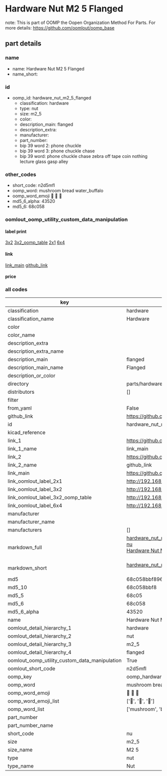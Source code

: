 # Hardware Nut M2 5 Flanged  

note: This is part of OOMP the Oopen Organization Method For Parts. For more details: https://github.com/oomlout/oomp_base

##  part details





### name
* name: Hardware Nut M2 5 Flanged
* name_short: 
### id
* oomp_id: hardware_nut_m2_5_flanged
  * classification: hardware
  * type: nut
  * size: m2_5
  * color: 
  * description_main: flanged
  * description_extra: 
  * manufacturer: 
  * part_number: 
  * bip 39 word 2: phone chuckle
  * bip 39 word 3: phone chuckle chase
  * bip 39 word: phone chuckle chase zebra off tape coin nothing lecture glass gasp alley

### other_codes
* short_code: n2d5mfl
* oomp_word: mushroom bread water_buffalo
* oomp_word_emoji :mushroom: :bread: :water_buffalo:
* md5_6_alpha: 43520
* md5_6: 68c058






### oomlout_oomp_utility_custom_data_manipulation
#### label print
[3x2](http://192.168.1.245:1112/?label=oomp%2043520)
[3x2_oomp_table](http://192.168.1.107:1112/?label=oomp%2043520)
[2x1](http://192.168.1.242:1112/?label=oomp%2043520)
[6x4](http://192.168.1.55:1112/?label=oomp%2043520)    

#### link

[link_main](https://github.com/oomlout/oomlout_oomp_current_version_messy/tree/main/parts/hardware_nut_m2_5_flanged) [github_link](https://github.com/oomlout/oomlout_oomp_part_src/tree/main/parts/hardware_nut_m2_5_flanged)                             

#### price







### all codes 
| key | value |  
| --- | --- |  
| classification | hardware |  
| classification_name | Hardware |  
| color |  |  
| color_name |  |  
| description_extra |  |  
| description_extra_name |  |  
| description_main | flanged |  
| description_main_name | Flanged |  
| description_or_color |   |  
| directory | parts/hardware_nut_m2_5_flanged |  
| distributors | [] |  
| filter |  |  
| from_yaml | False |  
| github_link | https://github.com/oomlout/oomlout_oomp_part_src/tree/main/parts/hardware_nut_m2_5_flanged |  
| id | hardware_nut_m2_5_flanged |  
| kicad_reference |  |  
| link_1 | https://github.com/oomlout/oomlout_oomp_current_version_messy/tree/main/parts/hardware_nut_m2_5_flanged |  
| link_1_name | link_main |  
| link_2 | https://github.com/oomlout/oomlout_oomp_part_src/tree/main/parts/hardware_nut_m2_5_flanged |  
| link_2_name | github_link |  
| link_main | https://github.com/oomlout/oomlout_oomp_current_version_messy/tree/main/parts/hardware_nut_m2_5_flanged |  
| link_oomlout_label_2x1 | http://192.168.1.242:1112/?label=oomp%2043520 |  
| link_oomlout_label_3x2 | http://192.168.1.245:1112/?label=oomp%2043520 |  
| link_oomlout_label_3x2_oomp_table | http://192.168.1.107:1112/?label=oomp%2043520 |  
| link_oomlout_label_6x4 | http://192.168.1.55:1112/?label=oomp%2043520 |  
| manufacturer |  |  
| manufacturer_name |  |  
| manufacturers | [] |  
| markdown_full | [hardware_nut_m2_5_flanged](https://github.com/oomlout/oomlout_oomp_current_version_messy/tree/main/parts/hardware_nut_m2_5_flanged)<br>[nu](https://github.com/oomlout/oomlout_oomp_current_version_messy/tree/main/parts/hardware_nut_m2_5_flanged)<br>[Hardware Nut M2 5 Flanged](https://github.com/oomlout/oomlout_oomp_current_version_messy/tree/main/parts/hardware_nut_m2_5_flanged)<br><br> |  
| markdown_short | [hardware_nut_m2_5_flanged](https://github.com/oomlout/oomlout_oomp_current_version_messy/tree/main/parts/hardware_nut_m2_5_flanged)<br><br> |  
| md5 | 68c058bbf896c5af774caff84d4a251c |  
| md5_10 | 68c058bbf8 |  
| md5_5 | 68c05 |  
| md5_6 | 68c058 |  
| md5_6_alpha | 43520 |  
| name | Hardware Nut M2 5 Flanged |  
| oomlout_detail_hierarchy_1 | hardware |  
| oomlout_detail_hierarchy_2 | nut |  
| oomlout_detail_hierarchy_3 | m2_5 |  
| oomlout_detail_hierarchy_4 | flanged |  
| oomlout_oomp_utility_custom_data_manipulation | True |  
| oomlout_short_code | n2d5mfl |  
| oomp_key | oomp_hardware_nut_m2_5_flanged |  
| oomp_word | mushroom bread water_buffalo |  
| oomp_word_emoji | :mushroom: :bread: :water_buffalo: |  
| oomp_word_emoji_list | [':mushroom:', ':bread:', ':water_buffalo:'] |  
| oomp_word_list | ['mushroom', 'bread', 'water_buffalo'] |  
| part_number |  |  
| part_number_name |  |  
| short_code | nu |  
| size | m2_5 |  
| size_name | M2 5 |  
| type | nut |  
| type_name | Nut |  
